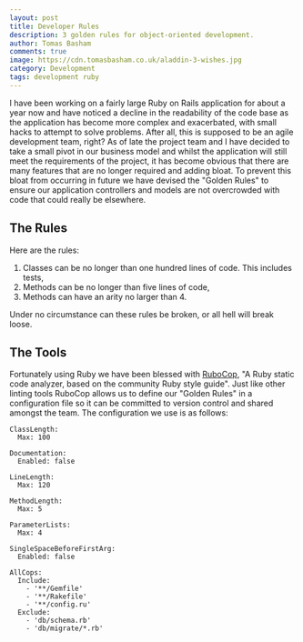 ```yaml
---
layout: post
title: Developer Rules
description: 3 golden rules for object-oriented development.
author: Tomas Basham
comments: true
image: https://cdn.tomasbasham.co.uk/aladdin-3-wishes.jpg
category: Development
tags: development ruby
---
```

I have been working on a fairly large Ruby on Rails application for about a
year now and have noticed a decline in the readability of the code base as the
application has become more complex and exacerbated, with small hacks to
attempt to solve problems. After all, this is supposed to be an agile
development team, right? As of late the project team and I have decided to take
a small pivot in our business model and whilst the application will still meet
the requirements of the project, it has become obvious that there are many
features that are no longer required and adding bloat. To prevent this bloat
from occurring in future we have devised the "Golden Rules" to ensure our
application controllers and models are not overcrowded with code that could
really be elsewhere.

## The Rules

Here are the rules:

1. Classes can be no longer than one hundred lines of code. This includes
   tests,
1. Methods can be no longer than five lines of code,
1. Methods can have an arity no larger than 4.

Under no circumstance can these rules be broken, or all hell will break loose.

## The Tools

Fortunately using Ruby we have been blessed with
[RuboCop](https://github.com/bbatsov/rubocop), "A Ruby static code analyzer,
based on the community Ruby style guide". Just like other linting tools RuboCop
allows us to define our "Golden Rules" in a configuration file so it can be
committed to version control and shared amongst the team. The configuration we
use is as follows:

    ClassLength:
      Max: 100

    Documentation:
      Enabled: false

    LineLength:
      Max: 120

    MethodLength:
      Max: 5

    ParameterLists:
      Max: 4

    SingleSpaceBeforeFirstArg:
      Enabled: false

    AllCops:
      Include:
        - '**/Gemfile'
        - '**/Rakefile'
        - '**/config.ru'
      Exclude:
        - 'db/schema.rb'
        - 'db/migrate/*.rb'
